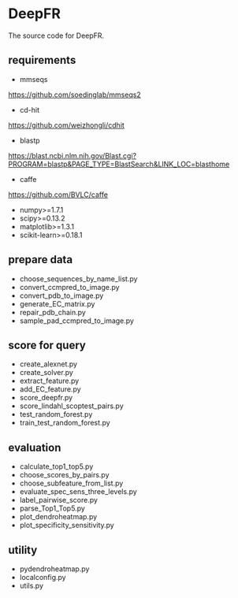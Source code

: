 # DeepFR
The source code for DeepFR.

## requirements
- mmseqs

https://github.com/soedinglab/mmseqs2

- cd-hit

https://github.com/weizhongli/cdhit

- blastp

https://blast.ncbi.nlm.nih.gov/Blast.cgi?PROGRAM=blastp&PAGE_TYPE=BlastSearch&LINK_LOC=blasthome

- caffe

https://github.com/BVLC/caffe

- numpy>=1.7.1
- scipy>=0.13.2
- matplotlib>=1.3.1
- scikit-learn>=0.18.1

## prepare data
- choose_sequences_by_name_list.py
- convert_ccmpred_to_image.py
- convert_pdb_to_image.py
- generate_EC_matrix.py
- repair_pdb_chain.py
- sample_pad_ccmpred_to_image.py

## score for query
- create_alexnet.py
- create_solver.py
- extract_feature.py
- add_EC_feature.py
- score_deepfr.py
- score_lindahl_scoptest_pairs.py
- test_random_forest.py
- train_test_random_forest.py

## evaluation
- calculate_top1_top5.py
- choose_scores_by_pairs.py
- choose_subfeature_from_list.py
- evaluate_spec_sens_three_levels.py
- label_pairwise_score.py
- parse_Top1_Top5.py
- plot_dendroheatmap.py
- plot_specificity_sensitivity.py

## utility
- pydendroheatmap.py
- localconfig.py
- utils.py
